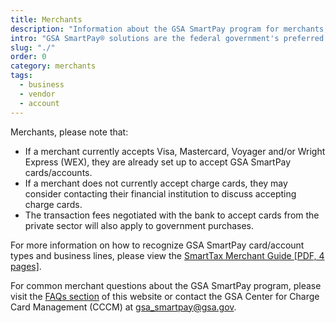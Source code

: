 ```yaml
---
title: Merchants
description: "Information about the GSA SmartPay program for merchants, vendors, and businesses."
intro: "GSA SmartPay® solutions are the federal government's preferred payment method to merchants."
slug: "./"
order: 0
category: merchants
tags:
  - business
  - vendor
  - account
---
```


Merchants, please note that:

- If a merchant currently accepts Visa, Mastercard, Voyager and/or Wright Express (WEX), they are already set up to accept GSA SmartPay cards/accounts.
- If a merchant does not currently accept charge cards, they may consider contacting their financial institution to discuss accepting charge cards.
- The transaction fees negotiated with the bank to accept cards from the private sector will also apply to government purchases.

For more information on how to recognize GSA SmartPay card/account types and business lines, please view the [SmartTax Merchant Guide [PDF, 4 pages]](/files/smartpay-vendor-guide.pdf).

For common merchant questions about the GSA SmartPay program, please visit the [FAQs section](/faq/#merchants) of this website or contact the GSA Center for Charge Card Management (CCCM) at [gsa_smartpay@gsa.gov](mailto:gsa_smartpay@gsa.gov).
